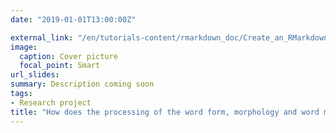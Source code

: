 ```yaml
---
date: "2019-01-01T13:00:00Z"

external_link: "/en/tutorials-content/rmarkdown_doc/Create_an_RMarkdown_document.pdf"
image:
  caption: Cover picture
  focal_point: Smart
url_slides: 
summary: Description coming soon
tags:
- Research project
title: "How does the processing of the word form, morphology and word meaning change during aging?"
---
```



